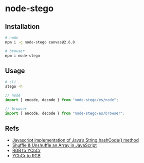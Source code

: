 # node-stego

## Installation

```bash
# node
npm i -g node-stego canvas@2.6.0

# browser
npm i node-stego
```

## Usage

```bash
# cli
stego -h
```

```javascript
// node
import { encode, decode } from "node-stego/es/node";

// browser
import { encode, decode } from "node-stego/es/browser";
```

## Refs

- [Javascript implementation of Java’s String.hashCode() method](https://werxltd.com/wp/2010/05/13/javascript-implementation-of-javas-string-hashcode-method/)
- [Shuffle & Unshuffle an Array in JavaScript](https://gist.github.com/iSWORD/13f715370e56703f6c973b6dd706bbbd)
- [RGB to YCbCr](https://makarandtapaswi.wordpress.com/2009/07/20/why-the-rgb-to-ycbcr/)
- [YCbCr to RGB](https://stackoverflow.com/questions/21264648/javascript-convert-yuv-to-rgb)
